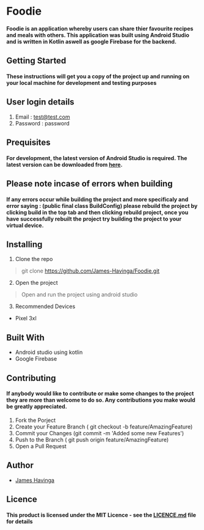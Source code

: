 # Foodie
#### Foodie is an application whereby users can share thier favourite recipes and meals with others. This application was built using Android Studio and is written in Kotlin aswell as google Firebase for the backend.


## Getting Started
#### These instructions will get you a copy of the project up and running on your local machine for development and testing purposes

## User login details
1. Email : test@test.com
2. Password : password

## Prequisites
#### For development, the latest version of Android Studio is required. The latest version can be downloaded from [here](https://developer.android.com/studio).

## Please note incase of errors when building
#### If any errors occur while building the project and more specificaly and error saying : (public final class BuildConfig) please rebuild the project by clicking build in the top tab and then clicking rebuild project, once you have successfully rebuilt the project try building the project to your virtual device.

## Installing 
1. Clone the repo
> git clone https://github.com/James-Havinga/Foodie.git

2. Open the project
> Open and run the project using android studio

3. Recommended Devices 
* Pixel 3xl

## Built With
* Android studio using kotlin
* Google Firebase

## Contributing 
#### If anybody would like to contribute or make some changes to the project they are more than welcome to do so. Any contributions you make would be greatly appreciated.

1. Fork the Porject
2. Create your Feature Branch ( git checkout -b feature/AmazingFeature)
3. Commit your Changes (git commit -m 'Added some new Features')
4. Push to the Branch ( git push origin feature/AmazingFeature)
5. Open a Pull Request

## Author

* [James Havinga](https://github.com/James-Havinga)

## Licence
#### This product is licensed under the MIT Licence - see the [LICENCE.md](https://github.com/James-Havinga/Dragonite/pull/1/commits/e211e30e9809e9422e0149128e9c22899b4b49c6) file for details
